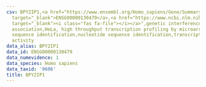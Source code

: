 ```yaml
---
csv: BPY2IP1,<a href="https://www.ensembl.org/Homo_sapiens/Gene/Summary?db=core;g=ENSG00000130479"
  target="_blank">ENSG00000130479</a>,<a href="https://www.ncbi.nlm.nih.gov/pubmed/17216044"
  target="_blank"><i class="fas fa-file"></i></a>",genetic interference,functional
  association,HeLa, high throughput transcription profiling by microarray,nucleotide
  sequence identification,nucleotide sequence identification,transcriptional regulation,up-regulates
  activity
data_alias: BPY2IP1
data_id: ENSG00000130479
data_numevidence: 1
data_species: Homo sapiens
data_taxid: '9606'
title: BPY2IP1
---
```

